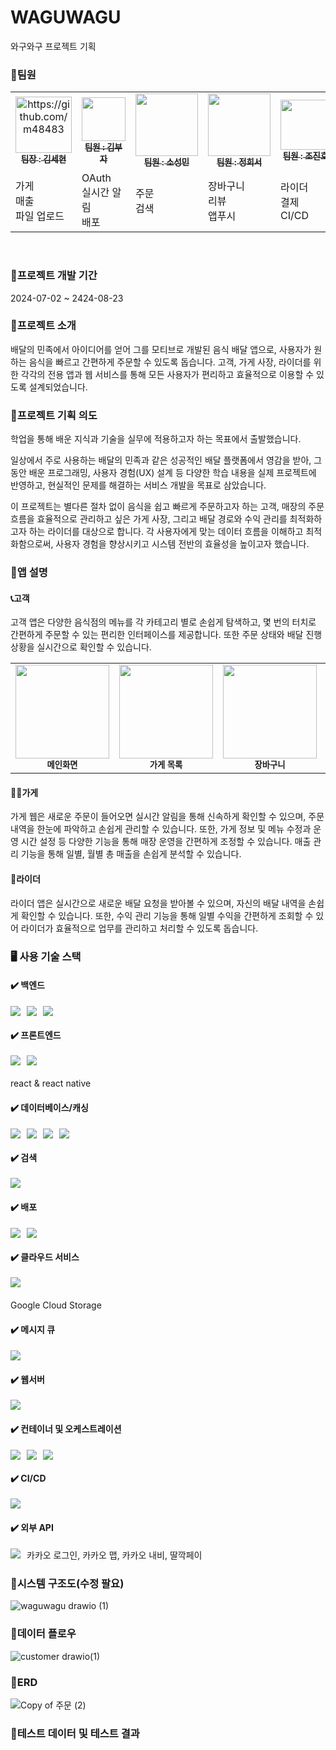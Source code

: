 # WAGUWAGU
와구와구 프로젝트 기획

<h3>👥팀원</h3>
<table>
  <tbody>
    <tr>
      <td align="center"><a href="https://github.com/kkshyun"><img src="https://github.com/user-attachments/assets/1867abea-cc2a-4cdf-87b8-5eb5afe4314d" width="90px;" alt="https://github.com/m48483"/><br /><sub><b>팀장 : 김세현</b></sub></a><br /></td>
      <td align="center"><a href="https://github.com/m48483"><img src="https://github.com/user-attachments/assets/fb5c6939-9930-4412-b2ec-40e2d7796ec1" width="70px;" alt=""/><br /><sub><b>팀원 : 김부자</b></sub></a><br /></td>
      <td align="center"><a href="https://github.com/giraffenostrils"><img src="https://github.com/user-attachments/assets/34b36efb-90df-453c-a864-f8eb371724c2" width="100px;" alt=""/><br /><sub><b>팀원 : 소성민</b></sub></a><br /></td>
      <td align="center"><a href="https://github.com/heeseo333"><img src="https://github.com/user-attachments/assets/d9d6032f-cd62-458f-ad64-b7efcca8e4e1" width="100px;" alt=""/><br /><sub><b>팀원 : 정희서</b></sub></a><br /></td>
      <td align="center"><a href="https://github.com/jinho9482"><img src="https://github.com/user-attachments/assets/177fa4ff-e45c-4b67-ba1e-80df20ed76df" width="80px;" alt=""/><br /><sub><b>팀원 : 조진호</b></sub></a><br /></td>
      </tr>
    <tr>
      <td>가게<br>매출<br>파일 업로드</td>
      <td>OAuth<br>실시간 알림<br>배포</td>
      <td>주문<br>검색<br></td>
      <td>장바구니<br>리뷰<br>앱푸시</td>
      <td>라이더<br>결제<br>CI/CD</td>
    </tr>
  </tbody>
</table>
<br>

<h3>📅프로젝트 개발 기간</h3>
2024-07-02 ~ 2424-08-23


<h3>📝프로젝트 소개</h3>
배달의 민족에서 아이디어를 얻어 그를 모티브로 개발된 음식 배달 앱으로, 사용자가 원하는 음식을 빠르고 간편하게 주문할 수 있도록 돕습니다.
고객, 가게 사장, 라이더를 위한 각각의 전용 앱과 웹 서비스를 통해 모든 사용자가 편리하고 효율적으로 이용할 수 있도록 설계되었습니다.


<h3>💭프로젝트 기획 의도</h3>
학업을 통해 배운 지식과 기술을 실무에 적용하고자 하는 목표에서 출발했습니다. 

일상에서 주로 사용하는 배달의 민족과 같은 성공적인 배달 플랫폼에서 영감을 받아, 그동안 배운 프로그래밍, 사용자 경험(UX) 설계 등 다양한 학습 내용을 실제 프로젝트에 반영하고, 현실적인 문제를 해결하는 서비스 개발을 목표로 삼았습니다.

이 프로젝트는 별다른 절차 없이 음식을 쉽고 빠르게 주문하고자 하는 고객, 매장의 주문 흐름을 효율적으로 관리하고 싶은 가게 사장, 그리고 배달 경로와 수익 관리를 최적화하고자 하는 라이더를 대상으로 합니다. 각 사용자에게 맞는 데이터 흐름을 이해하고 최적화함으로써, 사용자 경험을 향상시키고 시스템 전반의 효율성을 높이고자 했습니다.

<h3>🥘앱 설명</h3>
<h4>📞고객</h4>
고객 앱은 다양한 음식점의 메뉴를 각 카테고리 별로 손쉽게 탐색하고, 몇 번의 터치로 간편하게 주문할 수 있는 편리한 인터페이스를 제공합니다. 또한 주문 상태와 배달 진행 상황을 실시간으로 확인할 수 있습니다.

<table>
  <tbody>
    <tr>
      <td align="center"><img src="https://github.com/user-attachments/assets/3299eb0e-6ddb-4791-910d-41f6782f072e" width="150px;" alt=""/><br /><sub><b>메인화면</b></sub></a><br /></td>
      <td align="center"><img src="https://github.com/user-attachments/assets/978d1edd-5667-46d6-ab86-69a7dddbf9e3" width="150px;" alt=""/><br /><sub><b>가게 목록</b></sub></a><br /></td>
      <td align="center"><img src="https://github.com/user-attachments/assets/5f147a11-808d-4005-9bdc-09588c4ddf0f" width="150px;" alt=""/><br /><sub><b>장바구니</b></sub></a><br /></td>
      <td align="center"><img src="https://github.com/user-attachments/assets/ba6cd978-4687-406c-abc9-65c09fd29627" width="150px;" alt=""/><br /><sub><b>주문하기</b></sub></a><br /></td>
      </tr>
  </tbody>
</table>


<h4>🧑‍🍳가게</h4>
가게 웹은 새로운 주문이 들어오면 실시간 알림을 통해 신속하게 확인할 수 있으며, 주문 내역을 한눈에 파악하고 손쉽게 관리할 수 있습니다. 또한, 가게 정보 및 메뉴 수정과 운영 시간 설정 등 다양한 기능을 통해 매장 운영을 간편하게 조정할 수 있습니다. 매출 관리 기능을 통해 
일별, 월별 총 매출을 손쉽게 분석할 수 있습니다.

<h4>🛵라이더</h4>
라이더 앱은 실시간으로 새로운 배달 요청을 받아볼 수 있으며, 자신의 배달 내역을 손쉽게 확인할 수 있습니다. 또한, 수익 관리 기능을 통해 일별 수익을 간편하게 조회할 수 있어 라이더가 효율적으로 업무를 관리하고 처리할 수 있도록 돕습니다.

<style>
  .tech-stack {
    display: flex;
    flex-wrap: wrap;
    gap: 10px;
    margin-bottom: 20px;
  }
</style>

<h3>🖥️ 사용 기술 스택</h3>

<h4>✔️ 백엔드</h4>
<div class="tech-stack">
  <img src="https://img.shields.io/badge/springboot-6DB33F?style=for-the-badge&logo=springboot&logoColor=white">
  <img src="https://img.shields.io/badge/fastapi-009688?style=for-the-badge&logo=fastapi&logoColor=white">
  <img src="https://img.shields.io/badge/graphql-E10098?style=for-the-badge&logo=graphql&logoColor=white">
</div>

<h4>✔️ 프론트엔드</h4>
<div class="tech-stack">
  <img src="https://img.shields.io/badge/react-61DAFB?style=for-the-badge&logo=react&logoColor=black">
  <img src="https://img.shields.io/badge/expo-000020?style=for-the-badge&logo=expo&logoColor=white">
</div>
<span>react & react native</span>

<h4>✔️ 데이터베이스/캐싱</h4>
<div class="tech-stack">
  <img src="https://img.shields.io/badge/mysql-4479A1?style=for-the-badge&logo=mysql&logoColor=white">
  <img src="https://img.shields.io/badge/mongoDB-47A248?style=for-the-badge&logo=MongoDB&logoColor=white">
  <img src="https://img.shields.io/badge/postgresql-4169E1?style=for-the-badge&logo=postgresql&logoColor=white">
  <img src="https://img.shields.io/badge/redis-FF4438?style=for-the-badge&logo=redis&logoColor=white">
</div>

<h4>✔️ 검색</h4>
<div class="tech-stack">
  <img src="https://img.shields.io/badge/elasticsearch-005571?style=for-the-badge&logo=elasticsearch&logoColor=black">
</div>

<h4>✔️ 배포</h4>
<div class="tech-stack">
  <img src="https://img.shields.io/badge/amazoneks-232F3E?style=for-the-badge&logo=amazoneks&logoColor=white">
  <img src="https://img.shields.io/badge/googlecloud-4285F4?style=for-the-badge&logo=googlecloud&logoColor=white">
</div>

<h4>✔️ 클라우드 서비스</h4>
<div class="tech-stack">
  <img src="https://img.shields.io/badge/firebase-FFCA28?style=for-the-badge&logo=firebase&logoColor=white">
</div>
<span>Google Cloud Storage</span>

<h4>✔️ 메시지 큐</h4>
<div class="tech-stack">
  <img src="https://img.shields.io/badge/apachekafka-231F20?style=for-the-badge&logo=apachekafka&logoColor=white">
</div>

<h4>✔️ 웹서버</h4>
<div class="tech-stack">
  <img src="https://img.shields.io/badge/nginx-009639?style=for-the-badge&logo=nginx&logoColor=white">
</div>

<h4>✔️ 컨테이너 및 오케스트레이션</h4>
<div class="tech-stack">
  <img src="https://img.shields.io/badge/docker-496ED?style=for-the-badge&logo=docker&logoColor=white">
  <img src="https://img.shields.io/badge/kubernetes-326CE5?style=for-the-badge&logo=kubernetes&logoColor=white">
  <img src="https://img.shields.io/badge/helm-0F1689?style=for-the-badge&logo=helm&logoColor=white">
</div>

<h4>✔️ CI/CD</h4>
<div class="tech-stack">
  <img src="https://img.shields.io/badge/jenkins-D24939?style=for-the-badge&logo=jenkins&logoColor=white">
</div>

<h4>✔️ 외부 API</h4>
<div class="tech-stack">
  <img src="https://img.shields.io/badge/kakao-FFCD00?style=for-the-badge&logo=kakao&logoColor=white">
  <span>카카오 로그인, 카카오 맵, 카카오 내비, 딸깍페이</span>
</div>

<h3>📌시스템 구조도(수정 팔요)</h3>

![waguwagu drawio (1)](https://github.com/user-attachments/assets/4cb2e051-ccd1-4d01-996b-f20e126d6842)


<h3>📌데이터 플로우</h3>

![customer drawio(1)](https://github.com/user-attachments/assets/2875035d-16a9-40b4-a5c9-63351e0e009f)


<h3>📌ERD</h3>

![Copy of 주문 (2)](https://github.com/user-attachments/assets/13aec4e9-2bd7-4ff1-93c9-e926730d86f8)


<h3>📌테스트 데이터 및 테스트 결과</h3>

